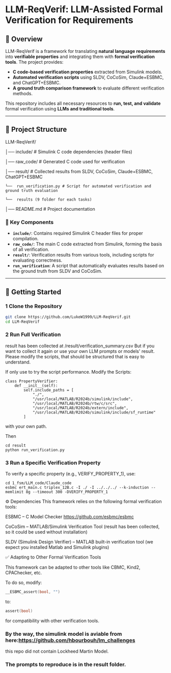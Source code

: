 # LLM-ReqVerif: LLM-Assisted Formal Verification for Requirements

## 📌 Overview
LLM-ReqVerif is a framework for translating **natural language requirements** into **verifiable properties** and integrating them with **formal verification tools**. The project provides:
- **C code-based verification properties** extracted from Simulink models.
- **Automated verification scripts** using SLDV, CoCoSim, Claude+ESBMC, and ChatGPT+ESBMC.
- **A ground truth comparison framework** to evaluate different verification methods.

This repository includes all necessary resources to **run, test, and validate** formal verification using **LLMs and traditional tools**.

---

## 📁 Project Structure
LLM-ReqVerif/ 

│── include/ # Simulink C code dependencies (header files) 

│── raw_code/ # Generated C code used for verification 

│── result/ # Collected results from SLDV, CoCoSim, Claude+ESBMC, ChatGPT+ESBMC 

    └──  run_verification.py # Script for automated verification and ground truth evaluation 
    
    └──  results (9 folder for each tasks)
    
│── README.md # Project documentation 


### 🔹 **Key Components**
- **`include/`**: Contains required Simulink C header files for proper compilation.
- **`raw_code/`**: The main C code extracted from Simulink, forming the basis of all verification.
- **`result/`**: Verification results from various tools, including scripts for evaluating correctness.
- **`run_verification`**: A script that automatically evaluates results based on the ground truth from SLDV and CoCoSim.

---

## 🚀 Getting Started

### 1 **Clone the Repository**
```bash
git clone https://github.com/LukeW1999/LLM-ReqVerif.git
cd LLM-ReqVerif
```

### 2 Run Full Verification
result has been collected at /result/verification_summary.csv
But if you want to collect it again or use your own LLM prompts or models' result. Please modify the scripts, that should be structured that is easy to understand.

If only use to try the script performance. Modify the Scripts:
```
class PropertyVerifier:
    def __init__(self):
        self.include_paths = [
            "./",
            "/usr/local/MATLAB/R2024b/simulink/include",
            "/usr/local/MATLAB/R2024b/rtw/c/src",
            "/usr/local/MATLAB/R2024b/extern/include",
            "/usr/local/MATLAB/R2024b/simulink/include/sf_runtime"
        ]
```
with your own path.

Then 
```
cd result
python run_verification.py
```



### 3 Run a Specific Verification Property
To verify a specific property (e.g., VERIFY_PROPERTY_1), use:
```
cd 1_fsm/LLM_code/Claude_code
esbmc ert_main.c triplex_12B.c -I ./ -I ../../../ --k-induction --memlimit 8g --timeout 300 -DVERIFY_PROPERTY_1
```

⚙️ Dependencies
This framework relies on the following formal verification tools:

ESBMC – C Model Checker https://github.com/esbmc/esbmc

CoCoSim – MATLAB/Simulink Verification Tool (result has been collected, so it could be used without installation)

SLDV (Simulink Design Verifier) – MATLAB built-in verification tool (we expect you installed Matlab and Simulink plugins)

✅ Adapting to Other Formal Verification Tools

This framework can be adapted to other tools like CBMC, Kind2, CPAChecker, etc.

To do so, modify:
```c
__ESBMC_assert(bool, "")
```
to:

```c
assert(bool)
```
for compatibility with other verification tools.

### By the way, the simulink model is aviable from here:https://github.com/hbourbouh/lm_challenges

this repo did not contain Lockheed Martin Model.

### The prompts to reproduce is in the result folder.
